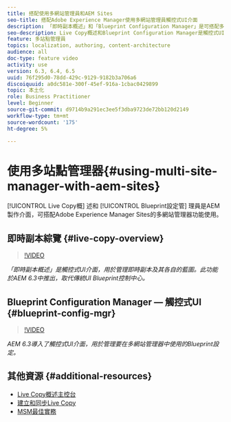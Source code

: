 ```yaml
---
title: 搭配使用多網站管理員和AEM Sites
seo-title: 搭配Adobe Experience Manager使用多網站管理員觸控式UI介面
description: 「即時副本概述」和「Blueprint Configuration Manager」是可搭配多網站管理員使用的觸控式UI啟用介面。
seo-description: Live Copy概述和Blueprint Configuration Manager是觸控式UI啟用的介面，可搭配Adobe Experience Manager使用多網站管理員。
feature: 多站點管理員
topics: localization, authoring, content-architecture
audience: all
doc-type: feature video
activity: use
version: 6.3, 6.4, 6.5
uuid: 76f295d0-78dd-429c-9129-9182b3a706a6
discoiquuid: a0dc581e-300f-45ef-916a-1cbac0429899
topic: 本土化
role: Business Practitioner
level: Beginner
source-git-commit: d9714b9a291ec3ee5f3dba9723de72bb120d2149
workflow-type: tm+mt
source-wordcount: '175'
ht-degree: 5%

---
```



# 使用多站點管理器{#using-multi-site-manager-with-aem-sites}

[!UICONTROL Live Copy概] 述和 [!UICONTROL Blueprint設定管] 理員是AEM製作介面，可搭配Adobe Experience Manager Sites的多網站管理器功能使用。

## 即時副本綜覽 {#live-copy-overview}

>[!VIDEO](https://video.tv.adobe.com/v/17054/?quality=9&learn=on)

*「即時副本概述」是觸控式UI介面，用於管理即時副本及其各自的藍圖。此功能於AEM 6.3中推出，取代傳統UI Blueprint控制中心。*

## Blueprint Configuration Manager — 觸控式UI {#blueprint-config-mgr}

>[!VIDEO](https://video.tv.adobe.com/v/17056/?quality=9&learn=on)

*AEM 6.3導入了觸控式UI介面，用於管理要在多網站管理器中使用的Blueprint設定。*

## 其他資源 {#additional-resources}

* [Live Copy概述主控台](https://helpx.adobe.com/experience-manager/6-5/sites/administering/using/msm-livecopy-overview.html)
* [建立和同步Live Copy](https://helpx.adobe.com/experience-manager/6-5/sites/administering/using/msm-livecopy.html)
* [MSM最佳實務](https://helpx.adobe.com/experience-manager/6-5/sites/administering/using/msm-best-practices.html)
